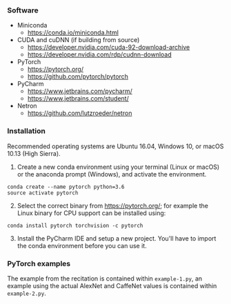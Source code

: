 ### Software
- Miniconda
	- https://conda.io/miniconda.html
- CUDA and cuDNN (if building from source)
	- https://developer.nvidia.com/cuda-92-download-archive
	- https://developer.nvidia.com/rdp/cudnn-download
- PyTorch
	- https://pytorch.org/
	- https://github.com/pytorch/pytorch
- PyCharm
	- https://www.jetbrains.com/pycharm/
	- https://www.jetbrains.com/student/
- Netron
	- https://github.com/lutzroeder/netron

### Installation
Recommended operating systems are Ubuntu 16.04, Windows 10, or macOS 10.13 (High Sierra).

1. Create a new conda environment using your terminal (Linux or macOS) or the anaconda prompt (Windows), and activate the environment.
```
conda create --name pytorch python=3.6
source activate pytorch
```

2. Select the correct binary from https://pytorch.org/; for example the Linux binary for CPU support can be installed using:
```
conda install pytorch torchvision -c pytorch
```

3. Install the PyCharm IDE and setup a new project. You'll have to import the conda environment before you can use it.

### PyTorch examples
The example from the recitation is contained within ```example-1.py```, an example using the actual AlexNet and CaffeNet values is contained within ```example-2.py```.
